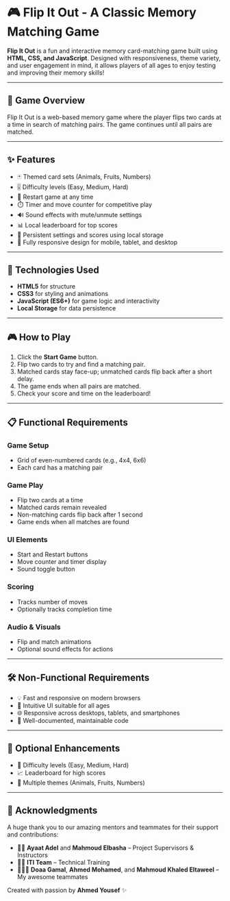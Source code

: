 # 🎮 Flip It Out - A Classic Memory Matching Game

**Flip It Out** is a fun and interactive memory card-matching game built using **HTML, CSS, and JavaScript**. Designed with responsiveness, theme variety, and user engagement in mind, it allows players of all ages to enjoy testing and improving their memory skills!

---

## 🧠 Game Overview

Flip It Out is a web-based memory game where the player flips two cards at a time in search of matching pairs. The game continues until all pairs are matched.

---

## ✨ Features

- 🃏 Themed card sets (Animals, Fruits, Numbers)
- 🎚️ Difficulty levels (Easy, Medium, Hard)
- 🔄 Restart game at any time
- ⏱️ Timer and move counter for competitive play
- 🔊 Sound effects with mute/unmute settings
- 📊 Local leaderboard for top scores
- 💾 Persistent settings and scores using local storage
- 📱 Fully responsive design for mobile, tablet, and desktop

---

## 🚀 Technologies Used

- **HTML5** for structure  
- **CSS3** for styling and animations  
- **JavaScript (ES6+)** for game logic and interactivity  
- **Local Storage** for data persistence  

---

## 🎮 How to Play

1. Click the **Start Game** button.
2. Flip two cards to try and find a matching pair.
3. Matched cards stay face-up; unmatched cards flip back after a short delay.
4. The game ends when all pairs are matched.
5. Check your score and time on the leaderboard!

---

## 📋 Functional Requirements

### Game Setup
- Grid of even-numbered cards (e.g., 4x4, 6x6)
- Each card has a matching pair

### Game Play
- Flip two cards at a time
- Matched cards remain revealed
- Non-matching cards flip back after 1 second
- Game ends when all matches are found

### UI Elements
- Start and Restart buttons
- Move counter and timer display
- Sound toggle button

### Scoring
- Tracks number of moves
- Optionally tracks completion time

### Audio & Visuals
- Flip and match animations
- Optional sound effects for actions

---

## 🛠️ Non-Functional Requirements

- 💡 Fast and responsive on modern browsers  
- 👶 Intuitive UI suitable for all ages  
- 🌐 Responsive across desktops, tablets, and smartphones  
- 📖 Well-documented, maintainable code  

---

## 🧪 Optional Enhancements

- 💪 Difficulty levels (Easy, Medium, Hard)  
- 📈 Leaderboard for high scores  
- 🎨 Multiple themes (Animals, Fruits, Numbers)  

---

## 🤝 Acknowledgments

A huge thank you to our amazing mentors and teammates for their support and contributions:

- 👩‍🏫 **Ayaat Adel** and **Mahmoud Elbasha** – Project Supervisors & Instructors  
- 🧑‍🏫 **ITI Team** – Technical Training  
- 🧑‍🤝‍🧑 **Doaa Gamal**, **Ahmed Mohamed**, and **Mahmoud Khaled Eltaweel** – My awesome teammates  

Created with passion by **Ahmed Yousef** ✨
